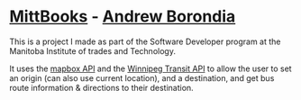 # [MittBooks](https://flamboyant-mahavira-e9230e.netlify.app/) - [Andrew Borondia](https://cranky-beaver-6bfa9c.netlify.app)

This is a project I made as part of the Software Developer program at the Manitoba Institute of trades and Technology.

It uses the [mapbox API](https://www.mapbox.com/) and the [Winnipeg Transit API](https://api.winnipegtransit.com/) to allow the user to set an origin (can also use current location), and a destination, and get bus route information & directions to their destination.
